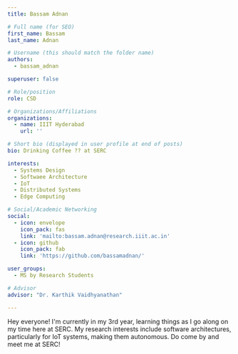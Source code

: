 ```yaml
---
title: Bassam Adnan

# Full name (for SEO)
first_name: Bassam
last_name: Adnan

# Username (this should match the folder name)
authors:
  - bassam_adnan

superuser: false

# Role/position
role: CSD

# Organizations/Affiliations
organizations:
  - name: IIIT Hyderabad
    url: ''

# Short bio (displayed in user profile at end of posts)
bio: Drinking Coffee ?? at SERC 

interests:
  - Systems Design
  - Softwaee Architecture
  - IoT
  - Distributed Systems
  - Edge Computing

# Social/Academic Networking
social:
  - icon: envelope
    icon_pack: fas
    link: 'mailto:bassam.adnan@research.iiit.ac.in'
  - icon: github
    icon_pack: fab
    link: 'https://github.com/bassamadnan/'

user_groups:
  - MS by Research Students

# Advisor
advisor: "Dr. Karthik Vaidhyanathan"

---
```


Hey everyone! I'm currently in my 3rd year, learning things as I go along on my time here at SERC. My research interests include software architectures, particularly for IoT systems, making them autonomous. Do come by and meet me at SERC!
